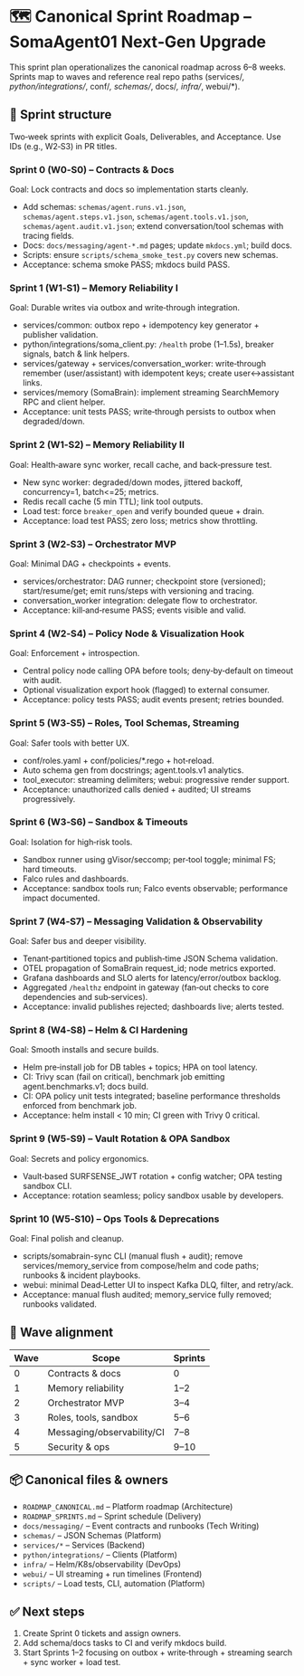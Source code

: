 # 🗺️ Canonical Sprint Roadmap – SomaAgent01 Next‑Gen Upgrade

This sprint plan operationalizes the canonical roadmap across 6–8 weeks. Sprints map to waves and reference real repo paths (services/*, python/integrations/*, conf/*, schemas/*, docs/*, infra/*, webui/*).

## 📆 Sprint structure
Two‑week sprints with explicit Goals, Deliverables, and Acceptance. Use IDs (e.g., W2‑S3) in PR titles.

### Sprint 0 (W0‑S0) – Contracts & Docs
Goal: Lock contracts and docs so implementation starts cleanly.
- Add schemas: `schemas/agent.runs.v1.json`, `schemas/agent.steps.v1.json`, `schemas/agent.tools.v1.json`, `schemas/agent.audit.v1.json`; extend conversation/tool schemas with tracing fields.
- Docs: `docs/messaging/agent-*.md` pages; update `mkdocs.yml`; build docs.
- Scripts: ensure `scripts/schema_smoke_test.py` covers new schemas.
- Acceptance: schema smoke PASS; mkdocs build PASS.

### Sprint 1 (W1‑S1) – Memory Reliability I
Goal: Durable writes via outbox and write‑through integration.
- services/common: outbox repo + idempotency key generator + publisher validation.
- python/integrations/soma_client.py: `/health` probe (1–1.5s), breaker signals, batch & link helpers.
- services/gateway + services/conversation_worker: write‑through remember (user/assistant) with idempotent keys; create user↔assistant links.
- services/memory (SomaBrain): implement streaming SearchMemory RPC and client helper.
- Acceptance: unit tests PASS; write‑through persists to outbox when degraded/down.

### Sprint 2 (W1‑S2) – Memory Reliability II
Goal: Health‑aware sync worker, recall cache, and back‑pressure test.
- New sync worker: degraded/down modes, jittered backoff, concurrency=1, batch<=25; metrics.
- Redis recall cache (5 min TTL); link tool outputs.
- Load test: force `breaker_open` and verify bounded queue + drain.
- Acceptance: load test PASS; zero loss; metrics show throttling.

### Sprint 3 (W2‑S3) – Orchestrator MVP
Goal: Minimal DAG + checkpoints + events.
- services/orchestrator: DAG runner; checkpoint store (versioned); start/resume/get; emit runs/steps with versioning and tracing.
- conversation_worker integration: delegate flow to orchestrator.
- Acceptance: kill‑and‑resume PASS; events visible and valid.

### Sprint 4 (W2‑S4) – Policy Node & Visualization Hook
Goal: Enforcement + introspection.
- Central policy node calling OPA before tools; deny‑by‑default on timeout with audit.
- Optional visualization export hook (flagged) to external consumer.
- Acceptance: policy tests PASS; audit events present; retries bounded.

### Sprint 5 (W3‑S5) – Roles, Tool Schemas, Streaming
Goal: Safer tools with better UX.
- conf/roles.yaml + conf/policies/*.rego + hot‑reload.
- Auto schema gen from docstrings; agent.tools.v1 analytics.
- tool_executor: streaming delimiters; webui: progressive render support.
- Acceptance: unauthorized calls denied + audited; UI streams progressively.

### Sprint 6 (W3‑S6) – Sandbox & Timeouts
Goal: Isolation for high‑risk tools.
- Sandbox runner using gVisor/seccomp; per‑tool toggle; minimal FS; hard timeouts.
- Falco rules and dashboards.
- Acceptance: sandbox tools run; Falco events observable; performance impact documented.

### Sprint 7 (W4‑S7) – Messaging Validation & Observability
Goal: Safer bus and deeper visibility.
- Tenant‑partitioned topics and publish‑time JSON Schema validation.
- OTEL propagation of SomaBrain request_id; node metrics exported.
- Grafana dashboards and SLO alerts for latency/error/outbox backlog.
- Aggregated `/healthz` endpoint in gateway (fan‑out checks to core dependencies and sub‑services).
- Acceptance: invalid publishes rejected; dashboards live; alerts tested.

### Sprint 8 (W4‑S8) – Helm & CI Hardening
Goal: Smooth installs and secure builds.
- Helm pre‑install job for DB tables + topics; HPA on tool latency.
- CI: Trivy scan (fail on critical), benchmark job emitting agent.benchmarks.v1; docs build.
- CI: OPA policy unit tests integrated; baseline performance thresholds enforced from benchmark job.
- Acceptance: helm install < 10 min; CI green with Trivy 0 critical.

### Sprint 9 (W5‑S9) – Vault Rotation & OPA Sandbox
Goal: Secrets and policy ergonomics.
- Vault‑based SURFSENSE_JWT rotation + config watcher; OPA testing sandbox CLI.
- Acceptance: rotation seamless; policy sandbox usable by developers.

### Sprint 10 (W5‑S10) – Ops Tools & Deprecations
Goal: Final polish and cleanup.
- scripts/somabrain-sync CLI (manual flush + audit); remove services/memory_service from compose/helm and code paths; runbooks & incident playbooks.
- webui: minimal Dead‑Letter UI to inspect Kafka DLQ, filter, and retry/ack.
- Acceptance: manual flush audited; memory_service fully removed; runbooks validated.

## 🌊 Wave alignment

| Wave | Scope | Sprints |
| --- | --- | --- |
| 0 | Contracts & docs | 0 |
| 1 | Memory reliability | 1–2 |
| 2 | Orchestrator MVP | 3–4 |
| 3 | Roles, tools, sandbox | 5–6 |
| 4 | Messaging/observability/CI | 7–8 |
| 5 | Security & ops | 9–10 |

## 📦 Canonical files & owners
- `ROADMAP_CANONICAL.md` – Platform roadmap (Architecture)
- `ROADMAP_SPRINTS.md` – Sprint schedule (Delivery)
- `docs/messaging/` – Event contracts and runbooks (Tech Writing)
- `schemas/` – JSON Schemas (Platform)
- `services/*` – Services (Backend)
- `python/integrations/` – Clients (Platform)
- `infra/` – Helm/K8s/observability (DevOps)
- `webui/` – UI streaming + run timelines (Frontend)
- `scripts/` – Load tests, CLI, automation (Platform)

## ✅ Next steps
1. Create Sprint 0 tickets and assign owners.
2. Add schema/docs tasks to CI and verify mkdocs build.
3. Start Sprints 1–2 focusing on outbox + write‑through + streaming search + sync worker + load test.
